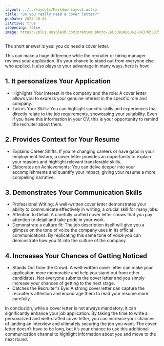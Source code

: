 ```yaml
---
layout: ../../layouts/MarkdownLayout.astro
title: "Do you really need a cover letter?"
pubDate: 2024-10-04
isActive: true
isOpening: false
image: https://plus.unsplash.com/premium_photo-1663091866062-04370b5375c0?w=900&auto=format&fit=crop&q=60&ixlib=rb-4.0.3&ixid=M3wxMjA3fDB8MHxzZWFyY2h8Mjl8fGNvdmVyJTIwbGV0dGVyfGVufDB8fDB8fHww
---
```


The short answer is yes: you do need a cover letter. 

This can make a huge difference while the recruiter or hiring manager reviews your application. It’s your chance to stand out from everyone else who applied. It also plays to your advantage in many ways, here is how:

## 1. It personalizes Your Application
- Highlights Your Interest in the company and the role: A cover letter allows you to express your genuine interest in the specific role and company.
- Tailors Your Skills: You can highlight specific skills and experiences that directly relate to the job requirements, showcasing your suitability. Even if you have this information in your CV, this is your opportunity to remind the recruiter about them.
  
##  2. Provides Context for Your Resume
- Explains Career Shifts: If you're changing careers or have gaps in your employment history, a cover letter provides an opportunity to explain your reasons and highlight relevant transferable skills.
- Elaborates on Achievements: You can delve deeper into your accomplishments and quantify your impact, giving your resume a more compelling narrative.

## 3. Demonstrates Your Communication Skills
- Professional Writing: A well-written cover letter demonstrates your ability to communicate effectively in writing, a crucial skill for many jobs.
- Attention to Detail: A carefully crafted cover letter shows that you pay attention to detail and take pride in your work.
- Demonstrate a culture fit: The job description itself will give you a glimpse on the tone of voice the company uses in its official communications. By replicating this same tone of voice you can demonstrate how you fit into the culture of the company.

## 4. Increases Your Chances of Getting Noticed
- Stands Out from the Crowd: A well-written cover letter can make your application more memorable and help you stand out from other candidates. Not everyone submits the cover letter and you simply increase your chances of getting to the next stage. 
- Catches the Recruiter's Eye: A strong cover letter can capture the recruiter's attention and encourage them to read your resume more carefully.

In conclusion, while a cover letter is not always mandatory, it can significantly enhance your job application. By taking the time to write a personalized and well-crafted cover letter, you can increase your chances of landing an interview and ultimately securing the job you want.
The cover letter doesn’t have to be long, but it’s your chance to use this additional communication channel to highlight information about you and move to the next round. 
